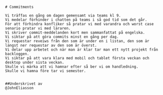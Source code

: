 



	# Commitments
	
	Vi träffas en gång om dagen gemensamt via teams kl 9.
	Vi medelar förhinder i chatten på teams i så god tid som det går.
	För att förhindra konfliker så pratar vi med varandra och worst case senario pratar vi med läraren.
	Vi skriver commit-meddelanden kort men sammanfattat på engelska.
	Vi siktar på att göra commits minst en gång per dag. 
	Vi requestar reveiws från den som är under en i listan, den som är längst ner requestar av den som är överst.
	Vi delar upp arbetet och när man är klar tar man ett nytt projekt från backloggen. 
	Vi siktar på att vara klara med mobil och tablet första veckan och desktop under sista veckan. 
	Skulle vi märka att vi hamnar efter så ber vi om handledning.
	Skulle vi hamna före tar vi semester.


	##Underskrivet av
	@JohnEliasson
